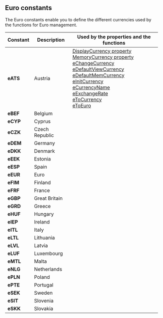 
## Euro constants
			



<a name="NOTE1"></a>
<a name="NOTE1_1"></a>
The Euro constants enable you to define the different currencies used by the functions for Euro management.

| Constant | Description | Used by the properties and the functions |
| --- | --- | --- |
| **eATS** | Austria | [DisplayCurrency property](../Proprietes/2510030.md)<br>[MemoryCurrency property](../Proprietes/2510013.md)<br>[eChangeCurrency](../WDLang1/3033012.md)<br>[eDefaultViewCurrency](../WDLang1/3033009.md)<br>[eDefaultMemCurrency](../WDLang1/3033016.md)<br>[eInitCurrency](../WDLang1/3033003.md)<br>[eCurrencyName](../WDLang1/3033006.md)<br>[eExchangeRate](../WDLang1/3033004.md)<br>[eToCurrency](../WDLang1/3033001.md)<br>[eToEuro](../WDLang1/3033005.md) |
| **eBEF** | Belgium |
| **eCYP** | Cyprus |
| **eCZK** | Czech Republic |
| **eDEM** | Germany |
| **eDKK** | Denmark |
| **eEEK** | Estonia |
| **eESP** | Spain |
| **eEUR** | Euro |
| **eFIM** | Finland |
| **eFRF** | France |
| **eGBP** | Great Britain |
| **eGRD** | Greece |
| **eHUF** | Hungary |
| **eIEP** | Ireland |
| **eITL** | Italy |
| **eLTL** | Lithuania |
| **eLVL** | Latvia |
| **eLUF** | Luxembourg |
| **eMTL** | Malta |
| **eNLG** | Netherlands |
| **ePLN** | Poland |
| **ePTE** | Portugal |
| **eSEK** | Sweden |
| **eSIT** | Slovenia |
| **eSKK** | Slovakia |




